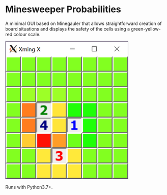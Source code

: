 # Minesweeper Probabilities

A minimal GUI based on Minegauler that allows straightforward creation of board situations and displays the safety of the cells using a green-yellow-red colour scale.

![Screenshot](img/screenshot1.png)

Runs with Python3.7+.
